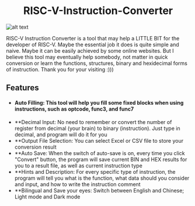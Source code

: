 <h1 align = "center">
  RISC-V-Instruction-Converter
</h1>

![alt text](https://github.com/[h11nry]/[RISC-V-Instruction_Converter]/blob/[main]/GUIToolPic.png?raw=true)

RISC-V Instruction Converter is a tool that may help a LITTLE BIT for the developer of RISC-V. Maybe the essential job it does is quite simple and naive. Maybe it can be easily achieved by some online websites. But I believe this tool may eventually help somebody, not matter in quick conversion or learn the functions, structures, binary and hexidecimal forms of instruction. Thank you for your visiting :)))

## Features

- #### Auto Filling: This tool will help you fill some fixed blocks when using instructions, such as optcode, func3, and func7
- **Decimal Input: No need to remember or convert the number of register from decimal (your brain) to binary (instruction). Just type in decimal, and program will do it for you
- **Output File Selection: You can select Excel or CSV file to store your conversion result
- **Auto Save: When the switch of auto-save is on, every time you click "Convert" button, the program will save current BIN and HEX results for you to a result file, as well as current instruction type
- **Hints and Description: For every specific type of instruction, the program will tell you what is the function, what data should you consider and input, and how to write the instruction comment
- **Bilingual and Save your eyes: Switch between English and Chinese; Light mode and Dark mode
